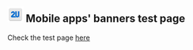 ## ![2U Campus logo](images/icon-32x32.png) Mobile apps' banners test page 

Check the test page [here](https://scaven-touchapp.github.io/campus-page-banner/)
